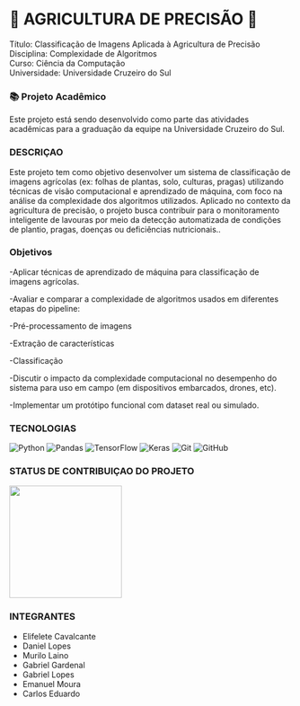# 🌱 AGRICULTURA DE PRECISÃO 🌱

Título: Classificação de Imagens Aplicada à Agricultura de Precisão<br>
Disciplina: Complexidade de Algoritmos<br>
Curso: Ciência da Computação<br>
Universidade: Universidade Cruzeiro do Sul<br>

### 📚 Projeto Acadêmico
Este projeto está sendo desenvolvido como parte das atividades acadêmicas para a graduação da equipe na Universidade Cruzeiro do Sul.

### DESCRIÇAO 
<p>
Este projeto tem como objetivo desenvolver um sistema de classificação de imagens agrícolas (ex: folhas de plantas, solo, culturas, pragas) utilizando técnicas de visão computacional e aprendizado de máquina, com foco na análise da complexidade dos algoritmos utilizados.
Aplicado no contexto da agricultura de precisão, o projeto busca contribuir para o monitoramento inteligente de lavouras por meio da detecção automatizada de condições de plantio, pragas, doenças ou deficiências nutricionais..</p>

### Objetivos

-Aplicar técnicas de aprendizado de máquina para classificação de imagens agrícolas.

-Avaliar e comparar a complexidade de algoritmos usados em diferentes etapas do pipeline:

-Pré-processamento de imagens

-Extração de características

-Classificação

-Discutir o impacto da complexidade computacional no desempenho do sistema para uso em campo (em dispositivos embarcados, drones, etc).

-Implementar um protótipo funcional com dataset real ou simulado.


### TECNOLOGIAS 
![Python](https://img.shields.io/badge/python-3670A0?style=for-the-badge&logo=python&logoColor=ffdd54)
![Pandas](https://img.shields.io/badge/pandas-%23150458.svg?style=for-the-badge&logo=pandas&logoColor=white)
![TensorFlow](https://img.shields.io/badge/TensorFlow-%23FF6F00.svg?style=for-the-badge&logo=TensorFlow&logoColor=white)
![Keras](https://img.shields.io/badge/Keras-%23D00000.svg?style=for-the-badge&logo=Keras&logoColor=white)
![Git](https://img.shields.io/badge/git-%23F05033.svg?style=for-the-badge&logo=git&logoColor=white)
![GitHub](https://img.shields.io/badge/github-%23121011.svg?style=for-the-badge&logo=github&logoColor=white)

### STATUS DE CONTRIBUIÇAO DO PROJETO

<img height="200" src="https://github-readme-stats.vercel.app/api/pin/?username=Elifelete-Cavalcante20&repo=Projeto_Agrcultura_De_Precisao&theme=holi" />


### INTEGRANTES
- Elifelete Cavalcante
- Daniel Lopes
- Murilo Laino
- Gabriel Gardenal
- Gabriel Lopes
- Emanuel Moura
- Carlos Eduardo
